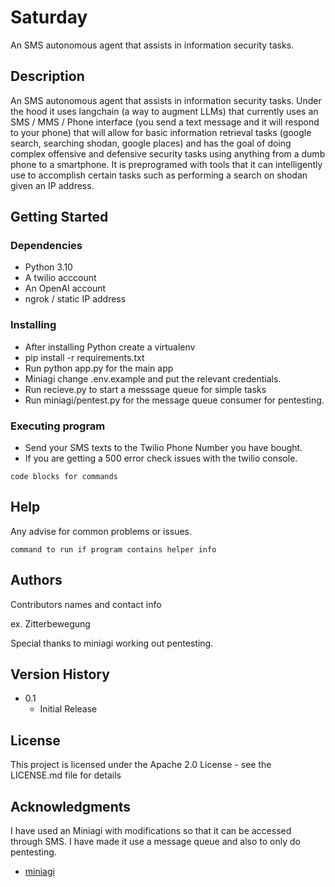 # Saturday

An SMS autonomous agent that assists in information security tasks.

## Description

An SMS autonomous agent that assists in information security tasks. Under the hood it uses langchain (a way to augment LLMs) that currently uses an SMS / MMS / Phone interface (you send a text message and it will respond to your phone) that will allow for basic information retrieval tasks (google search, searching shodan, google places) and has the goal of doing complex offensive and defensive security tasks using anything from a dumb phone to a smartphone. It is preprogramed with tools that it can intelligently use to accomplish certain tasks such as performing a search on shodan given an IP address.


## Getting Started

### Dependencies

* Python 3.10
* A twilio acccount
* An OpenAI account
* ngrok / static IP address

### Installing

* After installing Python create a virtualenv
* pip install -r requirements.txt
* Run python app.py for the main app
* Miniagi change .env.example and put the relevant credentials.
* Run recieve.py to start a messsage queue for simple tasks
* Run miniagi/pentest.py for the message queue consumer for pentesting.

### Executing program

* Send your SMS texts to the Twilio Phone Number you have bought.
* If you are getting a 500 error check issues with the twilio console.

```
code blocks for commands
```

## Help

Any advise for common problems or issues.
```
command to run if program contains helper info
```

## Authors

Contributors names and contact info

ex. Zitterbewegung

Special thanks to miniagi working out pentesting.

## Version History

* 0.1
    * Initial Release

## License

This project is licensed under the Apache 2.0 License - see the LICENSE.md file for details

## Acknowledgments

I have used an  Miniagi with modifications so that it can be accessed through SMS. I have made it use a message queue and also to only do pentesting.
* [miniagi](https://github.com/muellerberndt/mini-agi)
